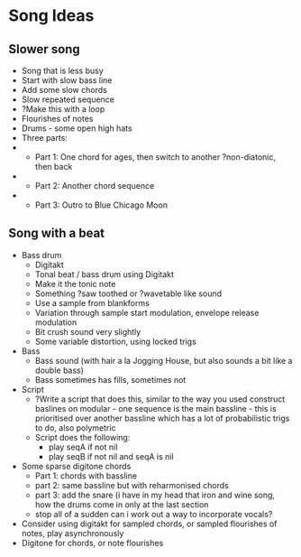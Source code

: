 # Song Ideas

## Slower song
- Song that is less busy
- Start with slow bass line
- Add some slow chords
- Slow repeated sequence
- ?Make this with a loop
- Flourishes of notes
- Drums - some open high hats
- Three parts:
- - Part 1: One chord for ages, then switch to another ?non-diatonic, then back
- - Part 2: Another chord sequence
- - Part 3: Outro to Blue Chicago Moon

## Song with a beat
- Bass drum
  - Digitakt
  - Tonal beat / bass drum using Digitakt
  - Make it the tonic note
  - Something ?saw toothed or ?wavetable like sound
  - Use a sample from blankforms
  - Variation through sample start modulation, envelope release modulation
  - Bit crush sound very slightly
  - Some variable distortion, using locked trigs
- Bass
  - Bass sound (with hair a la Jogging House, but also sounds a bit like a double bass)
  - Bass sometimes has fills, sometimes not
- Script
  - ?Write a script that does this, similar to the way you used construct baslines on modular - one sequence is the main bassline - this is prioritised over another bassline which has a lot of probabilistic trigs to do, also polymetric
  - Script does the following:
    - play seqA if not nil
    - play seqB if not nil and seqA is nil
- Some sparse digitone chords
  - Part 1: chords with bassline
  - part 2: same bassline but with reharmonised chords
  - part 3: add the snare (i have in my head that iron and wine song, how the drums come in only at the last section
  - stop all of a sudden
  can i work out a way to incorporate vocals?
- Consider using digitakt for sampled chords, or sampled flourishes of notes, play asynchronously
- Digitone for chords, or note flourishes
